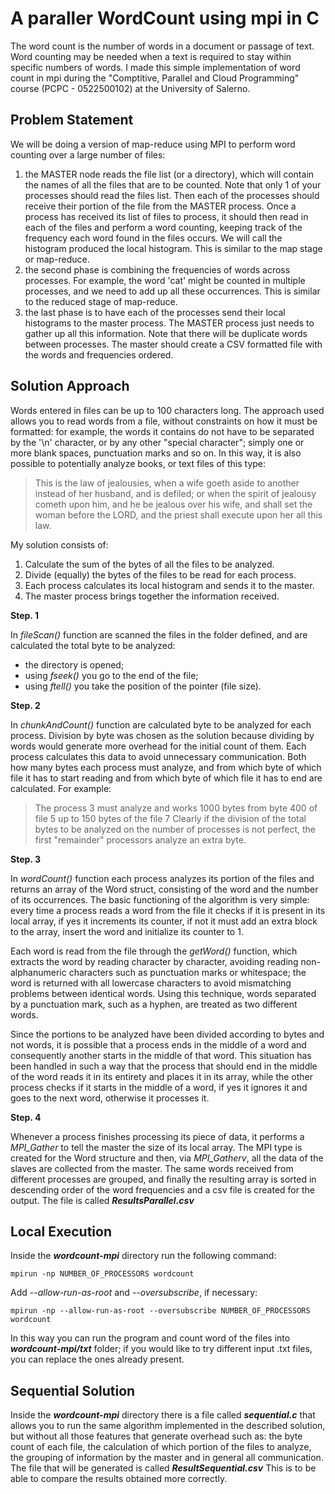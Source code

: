 # A paraller WordCount using mpi in C

The word count is the number of words in a document or passage of text. Word counting may be needed when a text is required to stay within specific numbers of words.
I made this simple implementation of word count in mpi during the "Comptitive, Parallel and Cloud Programming" course (PCPC - 0522500102) at the University of Salerno.

## Problem Statement

We will be doing a version of map-reduce using MPI to perform word counting over a large number of files:
1. the MASTER node reads the file list (or a directory), which will contain the names of all the files that are to be counted. Note that only 1 of your processes should read the files list. Then each of the processes should receive their portion of the file from the MASTER process. Once a process has received its list of files to process, it should then read in each of the files and perform a word counting, keeping track of the frequency each word found in the files occurs. We will call the histogram produced the local histogram. This is similar to the map stage or map-reduce.
2. the second phase is combining the frequencies of words across processes. For example, the word 'cat' might be counted in multiple processes, and we need to add up all these occurrences. This is similar to the reduced stage of map-reduce.
3. the last phase is to have each of the processes send their local histograms to the master process. The MASTER process just needs to gather up all this information. Note that there will be duplicate words between processes. The master should create a CSV formatted file with the words and frequencies ordered.

## Solution Approach

Words entered in files can be up to 100 characters long. The approach used allows you to read words from a file, without constraints on how it must be formatted: for example, the words it contains do not have to be separated by the '\n' character, or by any other "special character"; simply one or more blank spaces, punctuation marks and so on.
In this way, it is also possible to potentially analyze books, or text files of this type:

> This is the law of jealousies, when a wife goeth aside to another
> instead of her husband, and is defiled; or when the spirit of
> jealousy cometh upon him, and he be jealous over his wife, and shall
> set the woman before the LORD, and the priest shall execute upon her
> all this law.

My solution consists of:
1. Calculate the sum of the bytes of all the files to be analyzed.
2. Divide (equally) the bytes of the files to be read for each process.
3. Each process calculates its local histogram and sends it to the master.
4. The master process brings together the information received.

**Step. 1**

In *fileScan()* function are scanned the files in the folder defined, and are calculated the total byte to be analyzed:
- the directory is opened;
- using *fseek()* you go to the end of the file;
- using *ftell()* you take the position of the pointer (file size).

**Step. 2**

In *chunkAndCount()* function are calculated byte to be analyzed for each process. Division by byte was chosen as the solution because dividing by words would generate more overhead for the initial count of them. Each process calculates this data to avoid unnecessary communication. Both how many bytes each process must analyze, and from which byte of which file it has to start reading and from which byte of which file it has to end are calculated.
For example:
> The process 3 must analyze and works 1000 bytes from byte 400 of file 5 up to 150 bytes of the file 7
Clearly if the division of the total bytes to be analyzed on the number of processes is not perfect, the first "remainder" processors analyze an extra byte.

**Step. 3**

In *wordCount()* function each process analyzes its portion of the files and returns an array of the Word struct, consisting of the word and the number of its occurrences. The basic functioning of the algorithm is very simple: every time a process reads a word from the file it checks if it is present in its local array, if yes it increments its counter, if not it must add an extra block to the array, insert the word and initialize its counter to 1.

Each word is read from the file through the *getWord()* function, which extracts the word by reading character by character, avoiding reading non-alphanumeric characters such as punctuation marks or whitespace; the word is returned with all lowercase characters to avoid mismatching problems between identical words. Using this technique, words separated by a punctuation mark, such as a hyphen, are treated as two different words.

Since the portions to be analyzed have been divided according to bytes and not words, it is possible that a process ends in the middle of a word and consequently another starts in the middle of that word. This situation has been handled in such a way that the process that should end in the middle of the word reads it in its entirety and places it in its array, while the other process checks if it starts in the middle of a word, if yes it ignores it and goes to the next word, otherwise it processes it.

**Step. 4**

Whenever a process finishes processing its piece of data, it performs a *MPI_Gather* to tell the master the size of its local array. The MPI type is created for the Word structure and then, via *MPI_Gatherv*, all the data of the slaves are collected from the master. The same words received from different processes are grouped, and finally the resulting array is sorted in descending order of the word frequencies and a csv file is created for the output. The file is called ***ResultsParallel.csv***

## Local Execution

Inside the ***wordcount-mpi*** directory run the following command:

    mpirun -np NUMBER_OF_PROCESSORS wordcount 

Add *--allow-run-as-root* and *--oversubscribe*, if necessary:

    mpirun -np --allow-run-as-root --oversubscribe NUMBER_OF_PROCESSORS wordcount 

In this way you can run the program and count word of the files into ***wordcount-mpi/txt*** folder; if you would like to try different input .txt files, you can replace the ones already present.

## Sequential Solution

Inside the ***wordcount-mpi*** directory there is a file called ***sequential.c*** that allows you to run the same algorithm implemented in the described solution, but without all those features that generate overhead such as: the byte count of each file, the calculation of which portion of the files to analyze, the grouping of information by the master and in general all communication. The file that will be generated is called ***ResultSequential.csv***
This is to be able to compare the results obtained more correctly.
